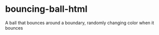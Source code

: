 # bouncing-ball-html
A ball that bounces around a boundary, randomly changing color when it bounces

